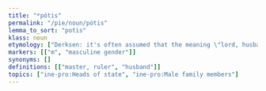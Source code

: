 ```yaml
---
title: "*pótis"
permalink: "/pie/noun/pótis"
lemma_to_sort: "potis"
klass: noun
etymology: ["Derksen: it's often assumed that the meaning \"lord, husband\" derived from an even older meaning \"self\", as found in Lithuanian pàts (“self”)."]
markers: [["m", "masculine gender"]]
synonyms: []
definitions: [["master, ruler", "husband"]]
topics: ["ine-pro:Heads of state", "ine-pro:Male family members"]
---
```

